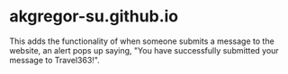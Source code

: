 # akgregor-su.github.io

This adds the functionality of when someone submits a message to the website, an alert pops up saying, "You have successfully submitted your message to Travel363!".


<script>
                function myFunction() {
                    var txt;
                    if (confirm("You have successfully submitted your message to Travel363!")) {
                        txt = "You have submitted a message to Travel363.";
                    } else {
                    txt = "You have unsubmitted your message to Travel363.";
                    }
                    document.getElementById("demo").innerHTML = txt;
                    }
            </script>
            
            
            

